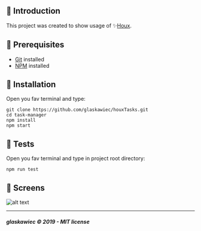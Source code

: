 ##  :raising_hand: Introduction
This project was created to show usage of ✨[Houx](https://github.com/glaskawiec/houx).
  

## :pencil: Prerequisites

*  [Git](https://git-scm.com) installed
*  [NPM](https://www.npmjs.com/) installed

## :hammer: Installation
Open you fav terminal and type:
```
git clone https://github.com/glaskawiec/houxTasks.git
cd task-manager
npm install
npm start
```

## :hammer: Tests
Open you fav terminal and type in project root directory:
```
npm run test
```

## :sunrise_over_mountains: Screens
![alt text](https://i.ibb.co/Y78Hfs6/Screenshot-2020-08-02-at-16-00-50.png "Screen")

---
##### glaskawiec © 2019 - MIT license
